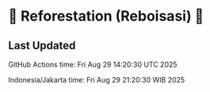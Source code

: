 
# 🌳 Reforestation (Reboisasi) 🌲

## Last Updated

GitHub Actions time: Fri Aug 29 14:20:30 UTC 2025

Indonesia/Jakarta time: Fri Aug 29 21:20:30 WIB 2025
